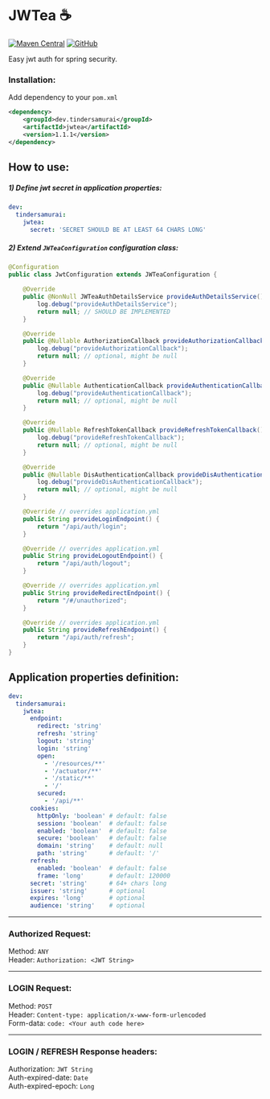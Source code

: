 # **JWTea** ☕
[![Maven Central](https://img.shields.io/maven-central/v/dev.tindersamurai/jwtea?style=for-the-badge)](https://search.maven.org/artifact/dev.tindersamurai/jwtea)
[![GitHub](https://img.shields.io/github/license/henryco/jwtea?color=brown&style=for-the-badge)](https://github.com/henryco/jwtea/blob/master/LICENSE)

Easy jwt auth for spring security.

### Installation: 
Add dependency to your `pom.xml`
```xml
<dependency>
    <groupId>dev.tindersamurai</groupId>
    <artifactId>jwtea</artifactId>
    <version>1.1.1</version>
</dependency>
```

## How  to use:
##### 1) Define jwt secret in application properties:
```yaml
dev:
  tindersamurai:
    jwtea: 
      secret: 'SECRET SHOULD BE AT LEAST 64 CHARS LONG'
```


##### 2) Extend `JWTeaConfiguration` configuration class:
```java
@Configuration
public class JwtConfiguration extends JWTeaConfiguration {

	@Override
	public @NonNull JWTeaAuthDetailsService provideAuthDetailsService() {
		log.debug("provideAuthDetailsService");
		return null; // SHOULD BE IMPLEMENTED
	}

	@Override
	public @Nullable AuthorizationCallback provideAuthorizationCallback() {
		log.debug("provideAuthorizationCallback");
		return null; // optional, might be null
	}

	@Override
	public @Nullable AuthenticationCallback provideAuthenticationCallback() {
		log.debug("provideAuthenticationCallback");
		return null; // optional, might be null
	}

	@Override
	public @Nullable RefreshTokenCallback provideRefreshTokenCallback() {
		log.debug("provideRefreshTokenCallback");
		return null; // optional, might be null
	}

	@Override
	public @Nullable DisAuthenticationCallback provideDisAuthenticationCallback() {
		log.debug("provideDisAuthenticationCallback");
		return null; // optional, might be null
	}

	@Override // overrides application.yml
	public String provideLoginEndpoint() {
		return "/api/auth/login";
	}

	@Override // overrides application.yml
	public String provideLogoutEndpoint() {
		return "/api/auth/logout";
	}

	@Override // overrides application.yml
	public String provideRedirectEndpoint() {
		return "/#/unauthorized";
	}

	@Override // overrides application.yml
	public String provideRefreshEndpoint() {
		return "/api/auth/refresh";
	}
}
```

## Application properties definition:
```yaml
dev:
  tindersamurai:
    jwtea:
      endpoint:
        redirect: 'string'
        refresh: 'string'
        logout: 'string'
        login: 'string'
        open:
          - '/resources/**'
          - '/actuator/**'
          - '/static/**'
          - '/'
        secured:
          - '/api/**'
      cookies:
        httpOnly: 'boolean' # default: false
        session: 'boolean'  # default: false
        enabled: 'boolean'  # default: false
        secure: 'boolean'   # default: false
        domain: 'string'    # default: null
        path: 'string'      # default: '/'
      refresh:
        enabled: 'boolean'  # default: false
        frame: 'long'       # default: 120000
      secret: 'string'      # 64+ chars long
      issuer: 'string'      # optional
      expires: 'long'       # optional
      audience: 'string'    # optional
```

---
### Authorized Request:
Method: `ANY`  
Header: `Authorization: <JWT String>`  
___
### LOGIN Request:
Method: `POST`  
Header: `Content-type: application/x-www-form-urlencoded`  
Form-data: `code: <Your auth code here>` 
___
### LOGIN / REFRESH Response headers:
Authorization: `JWT String`  
Auth-expired-date: `Date`  
Auth-expired-epoch: `Long`
